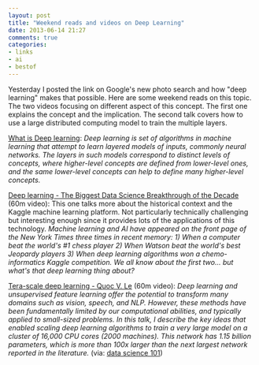 ```yaml
---
layout: post
title: "Weekend reads and videos on Deep Learning"
date: 2013-06-14 21:27
comments: true
categories: 
- links
- ai
- bestof
---
```


Yesterday I posted the link on Google's new photo search and how "deep learning" makes that possible.  Here are some weekend reads on this topic.  The two videos focusing on different aspect of this concept. The first one explains the concept and the implication. The second talk covers how to use a large distributed computing model to train the multiple layers. 

[What is Deep learning](http://en.wikipedia.org/wiki/Deep_learning): *Deep learning is set of algorithms in machine learning that attempt to learn layered models of inputs, commonly neural networks. The layers in such models correspond to distinct levels of concepts, where higher-level concepts are defined from lower-level ones, and the same lower-level concepts can help to define many higher-level concepts.*


[Deep learning - The Biggest Data Science Breakthrough of the Decade](http://oreillynet.com/pub/e/2538) (60m video): This one talks more about the historical context and the Kaggle machine learning platform. Not particularly technically challenging but interesting enough since it provides lots of the applications of this technology. *Machine learning and AI have appeared on the front page of the New York Times three times in recent memory: 1) When a computer beat the world's #1 chess player 2) When Watson beat the world's best Jeopardy players 3) When deep learning algorithms won a chemo-informatics Kaggle competition. We all know about the first two... but what's that deep learning thing about?*

[Tera-scale deep learning - Quoc V. Le](http://vimeo.com/52332329) (60m video): *Deep learning and unsupervised feature learning offer the potential to transform many domains such as vision, speech, and NLP. However, these methods have been fundamentally limited by our computational abilities, and typically applied to small-sized problems. In this talk, I describe the key ideas that enabled scaling deep learning algorithms to train a very large model on a cluster of 16,000 CPU cores (2000 machines). This network has 1.15 billion parameters, which is more than 100x larger than the next largest network reported in the literature.* (via: [data science 101](http://datascience101.wordpress.com))
